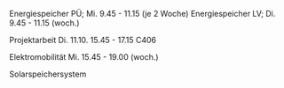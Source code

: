 Energiespeicher PÜ; Mi. 9.45 - 11.15 (je 2 Woche)
Energiespeicher LV; Di. 9.45 - 11.15 (woch.)

Projektarbeit Di. 11.10. 15.45 - 17.15 C406

Elektromobilität Mi. 15.45 - 19.00 (woch.)

Solarspeichersystem
